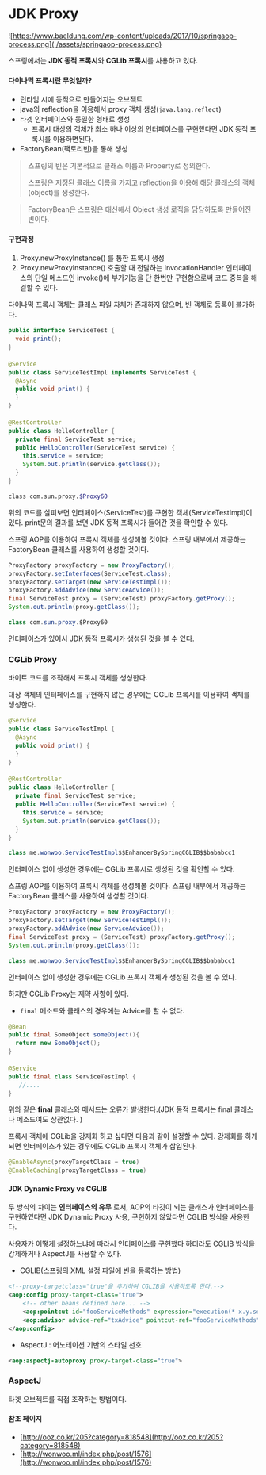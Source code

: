 # JDK Proxy

![https://www.baeldung.com/wp-content/uploads/2017/10/springaop-process.png](./assets/springaop-process.png)



스프링에서는 **JDK 동적 프록시**와 **CGLib 프록시**를 사용하고 있다.

#### 다이나믹 프록시란 무엇일까?

- 런타임 시에 동적으로 만들어지는 오브젝트
-  java의 reflection을 이용해서 proxy 객체 생성(`java.lang.reflect`)
- 타겟 인터페이스와 동일한 형태로 생성
  - 프록시 대상의 객체가 최소 하나 이상의 인터페이스를 구현했다면 JDK 동적 프록시를 이용하면된다.
- FactoryBean(팩토리빈)을 통해 생성



> 스프링의 빈은 기본적으로 클래스 이름과 Property로 정의한다.
>
> 스프링은 지정된 클래스 이름을 가지고 reflection을 이용해 해당 클래스의 객체(object)를 생성한다.

> FactoryBean은 스프링은 대신해서 Object 생성 로직을 담당하도록 만들어진 빈이다.



#### 구현과정

1. Proxy.newProxyInstance() 를 통한 프록시 생성
2. Proxy.newProxyInstance() 호출할 때 전달하는 InvocationHandler 인터페이스의 단일 메소드인 invoke()에 부가기능을 단 한번만 구현함으로써 코드 중복을 해결할 수 있다.

다이나믹 프록시 객체는 클래스 파일 자체가 존재하지 않으며, 빈 객체로 등록이 불가하다.



```java
public interface ServiceTest {
  void print();
}

@Service
public class ServiceTestImpl implements ServiceTest {
  @Async
  public void print() {
  }
}

@RestController
public class HelloController {
  private final ServiceTest service;
  public HelloController(ServiceTest service) {
    this.service = service;
    System.out.println(service.getClass());
  }
}
```

```zsh
class com.sun.proxy.$Proxy60
```

위의 코드를 살펴보면 인터페이스(ServiceTest)를 구현한 객체(ServiceTestImpl)이 있다. print문의 결과를 보면 JDK 동적 프록시가 들어간 것을 확인할 수 있다.

스프링 AOP를 이용하여 프록시 객체를 생성해볼 것이다. 스프링 내부에서 제공하는 FactoryBean 클래스를 사용하여 생성할 것이다.

```java
ProxyFactory proxyFactory = new ProxyFactory();
proxyFactory.setInterfaces(ServiceTest.class);
proxyFactory.setTarget(new ServiceTestImpl());
proxyFactory.addAdvice(new ServiceAdvice());
final ServiceTest proxy = (ServiceTest) proxyFactory.getProxy();
System.out.println(proxy.getClass());
```

```java
class com.sun.proxy.$Proxy60
```

인터페이스가 있어서 JDK 동적 프록시가 생성된 것을 볼 수 있다.

### CGLib Proxy

바이트 코드를 조작해서 프록시 객체를 생성한다. 

대상 객체의 인터페이스를 구현하지 않는 경우에는 CGLib 프록시를 이용하여 객체를 생성한다.

```java
@Service
public class ServiceTestImpl {
  @Async
  public void print() {
  }
}

@RestController
public class HelloController {
  private final ServiceTest service;
  public HelloController(ServiceTest service) {
    this.service = service;
    System.out.println(service.getClass());
  }
}
```

```java
class me.wonwoo.ServiceTestImpl$$EnhancerBySpringCGLIB$$bababcc1
```

인터페이스 없이 생성한 경우에는 CGLib 프록시로 생성된 것을 확인할 수 있다.

스프링 AOP를 이용하여 프록시 객체를 생성해볼 것이다. 스프링 내부에서 제공하는 FactoryBean 클래스를 사용하여 생성할 것이다.

```java
ProxyFactory proxyFactory = new ProxyFactory();
proxyFactory.setTarget(new ServiceTestImpl());
proxyFactory.addAdvice(new ServiceAdvice());
final ServiceTest proxy = (ServiceTest) proxyFactory.getProxy();
System.out.println(proxy.getClass());
```

```java
class me.wonwoo.ServiceTestImpl$$EnhancerBySpringCGLIB$$bababcc1
```

인터페이스 없이 생성한 경우에는 CGLib 프록시 객체가 생성된 것을 볼 수 있다.

하지만 CGLib Proxy는 제약 사항이 있다.

- `final` 메소드와 클래스의 경우에는 Advice를 할 수 없다.

```java
@Bean
public final SomeObject someObject(){
  return new SomeObject();
}

@Service
public final class ServiceTestImpl {
   //....
}
```

위와 같은 **final** 클래스와 메서드는 오류가 발생한다.(JDK 동적 프록시는 final 클래스나 메소드여도 상관없다. )

프록시 객체에 CGLib을 강제화 하고 싶다면 다음과 같이 설정할 수 있다. 강제화를 하게되면 인터페이스가 있는 경우에도 CGLib 프록시 객체가 삽입된다.

```java
@EnableAsync(proxyTargetClass = true)
@EnableCaching(proxyTargetClass = true)
```

#### JDK Dynamic Proxy vs CGLIB

두 방식의 차이는 **인터페이스의 유무** 로서, AOP의 타깃이 되는 클래스가 인터페이스를 구현하였다면 JDK Dynamic Proxy 사용, 구현하지 않았다면 CGLIB 방식을 사용한다.

사용자가 어떻게 설정하느냐에 따라서 인터페이스를 구현했다 하더라도 CGLIB 방식을 강제하거나 AspectJ를 사용할 수 있다.

- CGLIB(스프링의 XML 설정 파일에 빈을 등록하는 방법)

```xml
<!--proxy-targetclass="true"을 추가하여 CGLIB을 사용하도록 한다.-->
<aop:config proxy-target-class="true"> 
    <!-- other beans defined here... -->
    <aop:pointcut id="fooServiceMethods" expression="execution(* x.y.service.*.*(..))"/>
    <aop:advisor advice-ref="txAdvice" pointcut-ref="fooServiceMethods"/>
</aop:config>
```

- AspectJ : 어노테이션 기반의 스타일 선호

```xml
<aop:aspectj-autoproxy proxy-target-class="true"> 
```



### AspectJ

타겟 오브젝트를 직접 조작하는 방법이다.

#### 참조 페이지

- [http://ooz.co.kr/205?category=818548](http://ooz.co.kr/205?category=818548)
- [http://wonwoo.ml/index.php/post/1576](http://wonwoo.ml/index.php/post/1576)